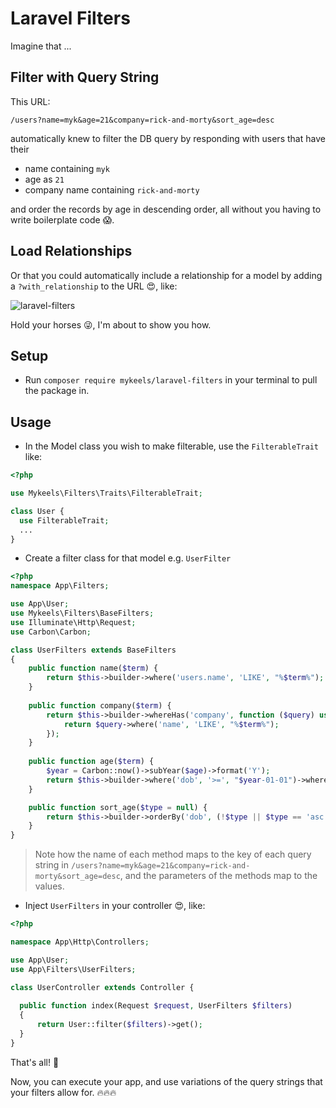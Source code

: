 # Laravel Filters

Imagine that ...

## Filter with Query String

This URL:

```text
/users?name=myk&age=21&company=rick-and-morty&sort_age=desc
```

automatically knew to filter the DB query by responding with users that have their

- name containing `myk`
- age as `21`
- company name containing `rick-and-morty`

and order the records by age in descending order, all without you having to write boilerplate code 😱.

## Load Relationships

Or that you could automatically include a relationship for a model by adding a `?with_relationship` to the URL 😍, like:

![laravel-filters](https://user-images.githubusercontent.com/11996508/43687436-08f61c1c-98cd-11e8-962b-cd32c2d3bfb3.gif)

Hold your horses 😜, I'm about to show you how.

## Setup

- Run `composer require mykeels/laravel-filters` in your terminal to pull the package in.

## Usage

- In the Model class you wish to make filterable, use the `FilterableTrait` like:

```php
<?php

use Mykeels\Filters\Traits\FilterableTrait;

class User {
  use FilterableTrait;
  ...
}
```

- Create a filter class for that model e.g. `UserFilter`

```php
<?php
namespace App\Filters;

use App\User;
use Mykeels\Filters\BaseFilters;
use Illuminate\Http\Request;
use Carbon\Carbon;

class UserFilters extends BaseFilters
{
    public function name($term) {
        return $this->builder->where('users.name', 'LIKE', "%$term%");
    }
  
    public function company($term) {
        return $this->builder->whereHas('company', function ($query) use ($term) {
            return $query->where('name', 'LIKE', "%$term%");
        });
    }
  
    public function age($term) {
        $year = Carbon::now()->subYear($age)->format('Y');
        return $this->builder->where('dob', '>=', "$year-01-01")->where('dob', '<=', "$year-12-31");
    }

    public function sort_age($type = null) {
        return $this->builder->orderBy('dob', (!$type || $type == 'asc') ? 'desc' : 'asc');
    }
}
```

> Note how the name of each method maps to the key of each query string in `/users?name=myk&age=21&company=rick-and-morty&sort_age=desc`, and the parameters of the methods map to the values.

- Inject `UserFilters` in your controller 😍, like:

```php
<?php

namespace App\Http\Controllers;

use App\User;
use App\Filters\UserFilters;

class UserController extends Controller {
  
  public function index(Request $request, UserFilters $filters)
  {
      return User::filter($filters)->get();
  }
}
```

That's all! 💃

Now, you can execute your app, and use variations of the query strings that your filters allow for. 🔥🔥🔥
